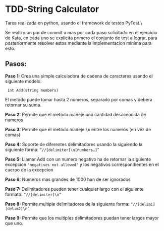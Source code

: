 # TDD-String Calculator

Tarea realizada en python, usando el framework de testeo PyTest.\

Se realizo un par de commit o mas por cada paso solicitado en el ejercicio de Kata, en cada uno se explicita primero el conjunto de test a lograr, para posteriormente resolver estos mediante la implementacion minima para esto.

## Pasos:

**Paso 1:** Crea una simple calculadora de cadena de caracteres usando el siguiente modelo:

` int Add(string numbers)`

El metodo puede tomar hasta 2 numeros, separado por comas y debera retornar su suma.

**Paso 2:** Permite que el metodo maneje una cantidad desconocida de numeros

**Paso 3:** Permite que el metodo maneje `\n` entre los numeros (en vez de comas)

**Paso 4:** Soporte de diferentes delimitadores usando la siguiendo la siguiente forma: `“//[delimiter]\n[numbers…]”`

**Paso 5:** Llamar Add con un numero negativo ha de retornar la siguiente excepcion `"negatives not allowed"` y los negativos correspondientes en el cuerpo de la excepcion

**Paso 6:** Numeros mas grandes de 1000 han de ser ignorados

**Paso 7:** Delimitadores pueden tener cualquier largo con el siguiente formato: `“//[delimiter]\n”`

**Paso 8:** Permite multiple delimitadores de la siguiente forma: `“//[delim1][delim2]\n”`

**Paso 9:** Permite que los multiples delimitadores puedan tener largos mayor que uno.